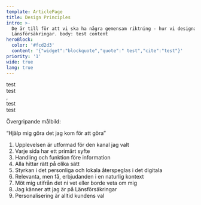 ```yaml
---
template: ArticlePage
title: Design Principles
intro: >-
  De är till för att vi ska ha några gemensam riktning - hur vi designar för
  Länsförsäkringar. body: test content
heroBlock:
  color: '#fcd2d3'
  content: '{"widget":"blockquote","quote":" test","cite":"test"}'
priority: '1'
wide: true
lang: true
---
```

<div class="Collapse"><div class="Collapse__title">test</div><div class="Collapse__content">test</div></div>,<div class="Collapse"><div class="Collapse__title">test</div><div class="Collapse__content">test</div></div>

Övergripande målbild:

 “Hjälp mig göra det jag kom för att göra”

1. Upplevelsen är utformad för den kanal jag valt
2. Varje sida har ett primärt syfte
3. Handling och funktion före information
4. Alla hittar rätt på olika sätt
5. Styrkan i det personliga och lokala återspeglas i det digitala
6. Relevanta, men få, erbjudanden i en naturlig kontext
7. Möt mig utifrån det ni vet eller borde veta om mig
8. Jag känner att jag är på Länsförsäkringar
9. Personalisering är alltid kundens val
